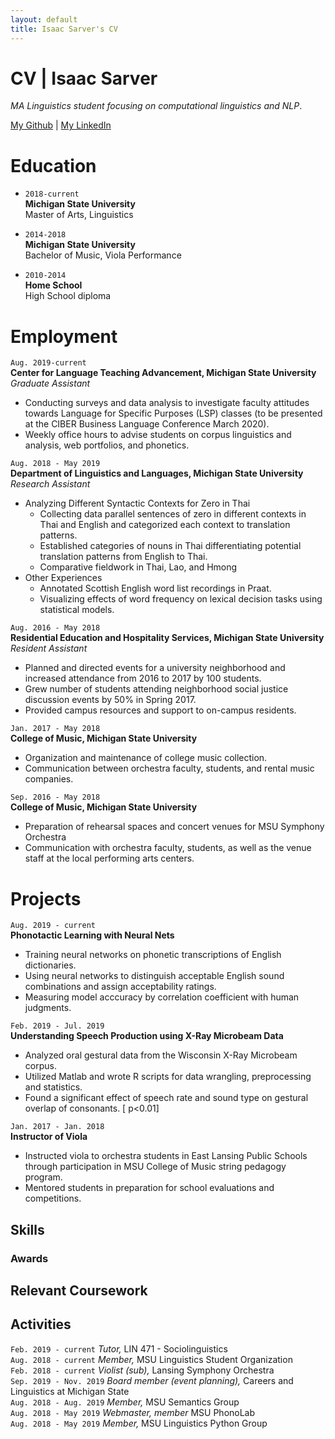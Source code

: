 ```yaml
---
layout: default
title: Isaac Sarver's CV
---
```

# CV | Isaac Sarver
*MA Linguistics student focusing on computational linguistics and NLP*.

<div id="webaddress">
<a href="https://github.com/isaacsarver">My Github</a>
| <a href="https://www.linkedin.com/in/isaac-sarver/">My LinkedIn</a>
</div>


# Education

+ `2018-current`  
__Michigan State University__  
Master of Arts,  Linguistics  

+ `2014-2018`  
__Michigan State University__  
Bachelor of Music, Viola Performance  

+ `2010-2014`  
__Home School__  
High School diploma  


# Employment
`Aug. 2019-current`  
__Center for Language Teaching Advancement, Michigan State University__  
*Graduate Assistant*  
- Conducting surveys and data analysis to investigate faculty attitudes towards Language for Specific Purposes (LSP) classes (to be presented at the CIBER Business Language Conference March 2020).
- Weekly office hours to advise students on corpus linguistics and analysis, web portfolios, and phonetics.

`Aug. 2018 - May 2019`  
__Department of Linguistics and Languages, Michigan State University__  
*Research Assistant*  
+ Analyzing Different Syntactic Contexts for Zero in Thai
    - Collecting data parallel sentences of zero in different contexts in Thai and English and categorized each context to translation patterns.
    - Established categories of nouns in Thai differentiating potential translation patterns from English to Thai.
    - Comparative fieldwork in Thai, Lao, and Hmong
+ Other Experiences
    - Annotated Scottish English word list recordings in Praat.
    - Visualizing effects of word frequency on lexical decision tasks using statistical models.

`Aug. 2016 - May 2018`  
__Residential Education and Hospitality Services, Michigan State University__  
*Resident Assistant*  
+ Planned and directed events for a university neighborhood and increased attendance from 2016 to 2017 by 100 students.
+ Grew number of students attending neighborhood social justice discussion events by 50% in Spring 2017.
+ Provided campus resources and support to on-campus residents.

`Jan. 2017 - May 2018`  
__College of Music, Michigan State University__  
+ Organization and maintenance of college music collection.
+ Communication between orchestra faculty, students, and rental music companies.

`Sep. 2016 - May 2018`  
__College of Music, Michigan State University__  
- Preparation of rehearsal spaces and concert venues for MSU Symphony Orchestra
- Communication with orchestra faculty, students, as well as the venue staff at the local performing arts centers.

# Projects

`Aug. 2019 - current`  
__Phonotactic Learning with Neural Nets__  
- Training neural networks on phonetic transcriptions of English dictionaries. 
- Using neural networks to distinguish acceptable English sound combinations and assign acceptability ratings.
- Measuring model acccuracy by correlation coefficient with human judgments.

`Feb. 2019 - Jul. 2019`  
__Understanding Speech Production using X-Ray Microbeam Data__  
- Analyzed oral gestural data from the Wisconsin X-Ray Microbeam corpus.
- Utilized Matlab and wrote R scripts for data wrangling, preprocessing and statistics.
- Found a significant effect of speech rate and sound type on gestural overlap of consonants. \[ p<0.01]

`Jan. 2017 - Jan. 2018`  
__Instructor of Viola__  
- Instructed viola to orchestra students in East Lansing Public Schools through participation in MSU College of Music string pedagogy program.
- Mentored students in preparation for school evaluations and competitions.


## Skills


### Awards


## Relevant Coursework


## Activities
`Feb. 2019 - current` *Tutor,* LIN 471 - Sociolinguistics  
`Aug. 2018 - current` *Member,* MSU Linguistics Student Organization  
`Feb. 2018 - current` *Violist (sub),* Lansing Symphony Orchestra  
`Sep. 2019 - Nov. 2019` *Board member (event planning),* Careers and Linguistics at Michigan State  
`Aug. 2018 - Aug. 2019` *Member,* MSU Semantics Group  
`Aug. 2018 - May 2019` *Webmaster, member* MSU PhonoLab  
`Aug. 2018 - May 2019` *Member,* MSU Linguistics Python Group  


<!-- ### Footer

Last updated: Dec 2019 -->


